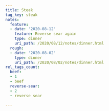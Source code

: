 ```yaml
---
title: Steak
tag_key: steak
notes:
  feature:
  - date: '2020-08-12'
    feature: Reverse sear again
    type: dinner
    uri_path: /2020/08/12/notes/dinner.html
  rough:
  - date: '2020-08-02'
    type: dinner
    uri_path: /2020/08/02/notes/dinner.html
rel_tags_count:
  beef:
  - 1
  - beef
  reverse-sear:
  - 2
  - reverse sear

---
```

